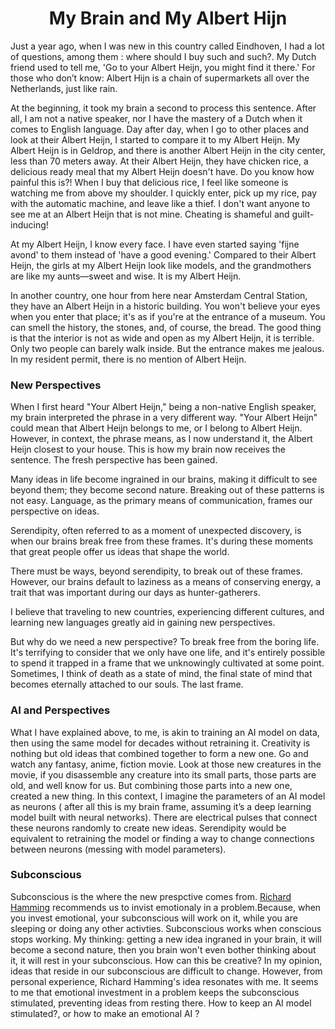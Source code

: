 <div align="center">
 <h1> My Brain and My Albert Hijn</h1> 
</div>

Just a year ago, when I was new in this country called Eindhoven, I had a lot of questions, among them : where should I buy such and such?. 
My Dutch friend used to tell me, 'Go to your Albert Heijn, you might find it there.'
For those who don’t know: Albert Hijn is a chain of supermarkets all over the Netherlands, just like rain.

At the beginning, it took my brain a second to process this sentence. After all, I am not a native speaker, nor I have the mastery of a Dutch when it comes to English language.
Day after day, when I go to other places and look at their Albert Heijn, I started to compare it to my Albert Heijn. My Albert Heijn is in Geldrop, and there is another Albert Heijn in the city center, less than 70 meters away. At their Albert Heijn, they have chicken rice, a delicious ready meal that my Albert Heijn doesn't have. Do you know how painful this is?!
When I buy that delicious rice, I feel like someone is watching me from above my shoulder. I quickly enter, pick up my rice, pay with the automatic machine, and leave like a thief. I don't want anyone to see me at an Albert Heijn that is not mine. Cheating is shameful and guilt-inducing!

At my Albert Heijn, I know every face. I have even started saying 'fijne avond' to them instead of 'have a good evening.' Compared to their Albert Heijn, the girls at my Albert Heijn look like models, and the grandmothers are like my aunts—sweet and wise. It is my Albert Heijn.

In another country, one hour from here near Amsterdam Central Station, they have an Albert Heijn in a historic building. You won't believe your eyes when you enter that place; it's as if you're at the entrance of a museum. You can smell the history, the stones, and, of course, the bread. The good thing is that the interior is not as wide and open as my Albert Heijn, it is terrible. Only two people can barely walk inside. But the entrance makes me jealous.
In my resident permit, there is no mention of Albert Heijn.

<div align="left">
 <h3> New Perspectives</h3> 
</div>

When I first heard "Your Albert Heijn," being a non-native English speaker, my brain interpreted the phrase in a very different way. 
"Your Albert Heijn" could mean that Albert Heijn belongs to me, or I belong to Albert Heijn. However, in context, the phrase means, as I now understand it,
the Albert Heijn closest to your house. This is how my brain now receives the sentence. The fresh perspective has been gained.

Many ideas in life become ingrained in our brains, making it difficult to see beyond them; they become second nature. 
Breaking out of these patterns is not easy. Language, as the primary means of communication, frames our perspective on ideas.

Serendipity, often referred to as a moment of unexpected discovery, is when our brains break free from these frames. It's during these moments that great people offer us ideas that shape the world.

There must be ways, beyond serendipity, to break out of these frames. However, our brains default to laziness as a means of conserving energy, a trait that was important during our days as hunter-gatherers.

I believe that traveling to new countries, experiencing different cultures, and learning new languages greatly aid in gaining new perspectives.

But why do we need a new perspective? To break free from the boring life. It's terrifying to consider that we only have one life, 
and it's entirely possible to spend it trapped in a frame that we unknowingly cultivated at some point.
Sometimes, I think of death as a state of mind, the final state of mind that becomes eternally attached to our souls. The last frame. 

<div align="left">
 <h3> AI and Perspectives</h3> 
</div>

What I have explained above, to me,  is akin to training an AI model on data, then using the same model for decades without retraining it.
Creativity is nothing but old ideas that combined together to form a new one.
Go and watch any fantasy, anime, fiction movie. Look at those new creatures in the movie, if you disassemble any creature into its small parts, those parts are old, and well know for us. 
But combining those parts into a new one, created a new thing. 
In this context, I imagine the parameters of an AI model as neurons ( after all this is my brain frame, assuming it’s a deep learning model built with neural networks). 
There are electrical pulses that connect these neurons randomly to create new ideas.
Serendipity would be equivalent to retraining the model or finding a way to change connections between neurons (messing with model parameters).

<div align="left">
 <h3> Subconscious</h3> 
</div>

Subconscious is the where the new prespctive comes from. [Richard Hamming](https://www.cs.virginia.edu/~robins/YouAndYourResearch.html) recommends us to invist emotionaly in a problem.Because, when you invest emotional, your subconscious will work on it, while you are sleeping or doing any other activties. Subconscious works when conscious stops working.
 My thinking:  getting a new idea ingraned in your brain, it will become a second nature, then you brain won't even bother thinking about it, it will rest in your subconscious.
How can this be creative? In my opinion, ideas that reside in our subconscious are difficult to change. However, from personal experience, Richard Hamming's idea resonates with me.
It seems to me that emotional investment in a problem keeps the subconscious stimulated, preventing ideas from resting there.
How to keep an AI model stimulated?, or how to make an emotional AI ?
